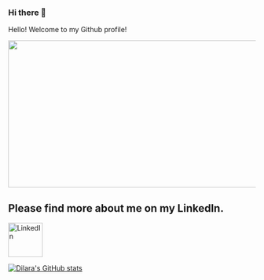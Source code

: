### Hi there 👋
 <p><span id="greeting">Hello!</span> Welcome to my Github profile!</p>

  <img width="5000" height="300" src='https://media.giphy.com/media/0dQ0CkvCxw4RwR3G0S/giphy.gif'><html>
 

  <h2> Please find more about me on my LinkedIn. </h2>
  <a href="https://www.linkedin.com/in/yildiz-dilara-parry-/">
         <img alt="LinkedIn" src="https://www.interiorbusiness.nl/wp-content/uploads/2018/01/linkedin-logo-png-1825.png"
         width="70" height="70">

  </a> 
  
</html>



[![Dilara's GitHub stats](https://github-readme-stats.vercel.app/api?username=trickydaze)](https://github.com/anuraghazra/github-readme-stats)

